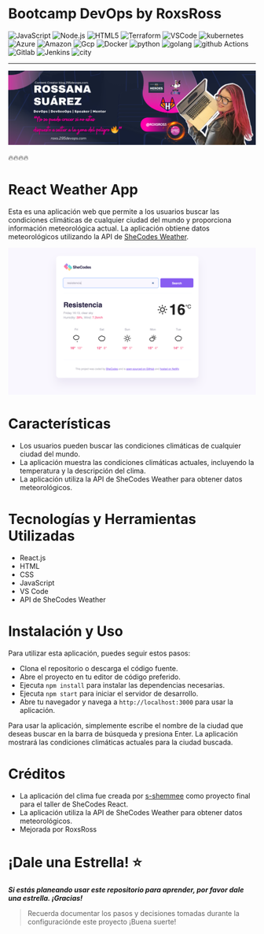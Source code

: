 # Bootcamp DevOps by RoxsRoss
![JavaScript](https://img.shields.io/badge/-JavaScript-F7DF1E?style=for-the-badge&logo=JavaScript&logoColor=black)
![Node.js](https://img.shields.io/badge/-Node.js-339933?style=for-the-badge&logo=node.js&logoColor=white)
![HTML5](https://img.shields.io/badge/-HTML5-E34F26?style=for-the-badge&logo=html5&logoColor=white)
![Terraform](https://img.shields.io/badge/terraform-7B42BC?logo=terraform&logoColor=white&style=for-the-badge)
![VSCode](https://img.shields.io/badge/Visual_Studio_Code-0078D4?style=for-the-badge&logo=visual%20studio%20code&logoColor=white)
![kubernetes](https://img.shields.io/badge/kubernetes-326CE5?logo=kubernetes&logoColor=white&style=for-the-badge)
![Azure](https://img.shields.io/badge/azure-0078D4?logo=microsoft-azure&logoColor=white&style=for-the-badge)
![Amazon](https://img.shields.io/badge/Amazon_AWS-232F3E?style=for-the-badge&logo=amazon-aws&logoColor=white)
![Gcp](https://img.shields.io/badge/Google_Cloud-4285F4?style=for-the-badge&logo=google-cloud&logoColor=white)
![Docker](https://img.shields.io/badge/docker-2496ED?logo=docker&logoColor=white&style=for-the-badge)
![python](https://img.shields.io/badge/python-3776AB?logo=python&logoColor=white&style=for-the-badge)
![golang](https://img.shields.io/badge/Go-00ADD8?style=for-the-badge&logo=go&logoColor=white)
![github Actions](https://img.shields.io/badge/GitHub_Actions-2088FF?style=for-the-badge&logo=github-actions&logoColor=white)
![Gitlab](https://img.shields.io/badge/GitLab-330F63?style=for-the-badge&logo=gitlab&logoColor=white)
![Jenkins](	https://img.shields.io/badge/Jenkins-D24939?style=for-the-badge&logo=Jenkins&logoColor=white)
![city](https://img.shields.io/badge/TeamCity-000000?style=for-the-badge&logo=TeamCity&logoColor=white)

---
![](https://github.com/roxsross/roxsross/blob/main/images/roxsross-banner-1.png)

🔥🔥🔥🔥

# React Weather App

Esta es una aplicación web que permite a los usuarios buscar las condiciones climáticas de cualquier ciudad del mundo y proporciona información meteorológica actual. La aplicación obtiene datos meteorológicos utilizando la API de [SheCodes Weather](https://www.weather.shecodes.io/).

![](./docs/1.png)

# Características

- Los usuarios pueden buscar las condiciones climáticas de cualquier ciudad del mundo.
- La aplicación muestra las condiciones climáticas actuales, incluyendo la temperatura y la descripción del clima.
- La aplicación utiliza la API de SheCodes Weather para obtener datos meteorológicos.

# Tecnologías y Herramientas Utilizadas

- React.js
- HTML
- CSS
- JavaScript
- VS Code
- API de SheCodes Weather

# Instalación y Uso

Para utilizar esta aplicación, puedes seguir estos pasos:

- Clona el repositorio o descarga el código fuente.
- Abre el proyecto en tu editor de código preferido.
- Ejecuta `npm install` para instalar las dependencias necesarias.
- Ejecuta `npm start` para iniciar el servidor de desarrollo.
- Abre tu navegador y navega a `http://localhost:3000` para usar la aplicación.

Para usar la aplicación, simplemente escribe el nombre de la ciudad que deseas buscar en la barra de búsqueda y presiona Enter. La aplicación mostrará las condiciones climáticas actuales para la ciudad buscada.

# Créditos

- La aplicación del clima fue creada por [s-shemmee](https://github.com/s-shemmee) como proyecto final para el taller de SheCodes React.
- La aplicación utiliza la API de SheCodes Weather para obtener datos meteorológicos.
- Mejorada por RoxsRoss

# ¡Dale una Estrella! ⭐

***Si estás planeando usar este repositorio para aprender, por favor dale una estrella. ¡Gracias!***


> Recuerda documentar los pasos y decisiones tomadas durante la configuraciónde este proyecto ¡Buena suerte!
